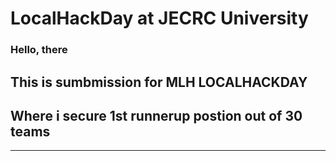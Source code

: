 
# LocalHackDay at JECRC University
### Hello, there  

## This is sumbmission for MLH LOCALHACKDAY 
## Where  i secure 1st runnerup postion out of  30 teams
  
----------------------------  
